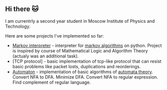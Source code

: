 ## Hi there 🐱

I am currentrly a second year student in Moscow Institute of Physics and Technology.

Here are some projects I've implemented so far:
- [Markov interpreter](https://github.com/NewLul/markov-interpreter) - interpreter for [markov algorithms](https://en.wikipedia.org/wiki/Markov_algorithm) on python. Project is inspired by course of Mathematical Logic and Algorithm Theory (actualy was an additional task).
- [TCP protocol] - basic implementation of tcp-like protocol that can resist basic problems like packet losts, duplications and reorderings.
- [Automaton](https://github.com/NewLul/automaton) - implementation of basic algorithms of [automata theory](https://en.wikipedia.org/wiki/Automata_theory). Convert NFA to DFA. Minimize DFA. Convert NFA to regular expression. Find complement of regular language.

<!--
**NewLul/NewLul** is a ✨ _special_ ✨ repository because its `README.md` (this file) appears on your GitHub profile.

Here are some ideas to get you started:

- 🔭 I’m currently working on ...
- 🌱 I’m currently learning ...
- 👯 I’m looking to collaborate on ...
- 🤔 I’m looking for help with ...
- 💬 Ask me about ...
- 📫 How to reach me: ...
- 😄 Pronouns: ...
- ⚡ Fun fact: ...
-->
